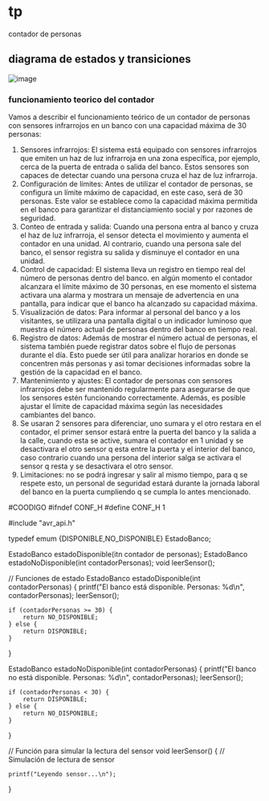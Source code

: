 # tp
contador de personas
## diagrama de estados y transiciones
                                                                                                                     
![image](https://github.com/juanalain97/tp/assets/145404492/9680e1dd-2be0-497f-9414-222fd9b77904)
 

### funcionamiento teorico del contador
Vamos a describir el funcionamiento teórico de un contador de personas con sensores infrarrojos en un banco con una capacidad máxima de 30 personas:
1.	Sensores infrarrojos: El sistema está equipado con sensores infrarrojos que emiten un haz de luz infrarroja en una zona específica, por ejemplo, cerca de la puerta de entrada o salida del banco. Estos sensores son capaces de detectar cuando una persona cruza el haz de luz infrarroja.
2.	Configuración de límites: Antes de utilizar el contador de personas, se configura un límite máximo de capacidad, en este caso, será de 30 personas. Este valor se establece como la capacidad máxima permitida en el banco para garantizar el distanciamiento social y por razones de seguridad.
3.	Conteo de entrada y salida: Cuando una persona entra al banco y cruza el haz de luz infrarroja, el sensor detecta el movimiento y aumenta el contador en una unidad. Al contrario, cuando una persona sale del banco, el sensor registra su salida y disminuye el contador en una unidad.
4.	Control de capacidad: El sistema lleva un registro en tiempo real del número de personas dentro del banco. en algún momento el contador alcanzara el límite máximo de 30 personas, en ese momento el sistema activara una alarma y mostrara un mensaje de advertencia en una pantalla, para indicar que el banco ha alcanzado su capacidad máxima.
5.	Visualización de datos: Para informar al personal del banco y a los visitantes, se utilizara una pantalla digital o un indicador luminoso que muestra el número actual de personas dentro del banco en tiempo real.
6.	Registro de datos: Además de mostrar el número actual de personas, el sistema también puede registrar datos sobre el flujo de personas durante el día. Esto puede ser útil para analizar horarios en donde se concentren más personas y asi tomar decisiones informadas sobre la gestión de la capacidad en el banco.
7.	Mantenimiento y ajustes: El contador de personas con sensores infrarrojos debe ser mantenido regularmente para asegurarse de que los sensores estén funcionando correctamente. Además, es posible ajustar el límite de capacidad máxima según las necesidades cambiantes del banco.
8.	Se usaran 2 sensores para diferenciar, uno sumara y el otro restara en el contador, el primer sensor estará entre la puerta del banco y la salida a la calle, cuando esta se active, sumara el contador en 1 unidad y se desactivara el otro sensor q esta entre la puerta y el interior del banco,  caso contrario cuando una persona del interior salga se activara el sensor q resta y se desactivara el otro sensor.
9.	Limitaciones: no se podrá ingresar y salir al mismo tiempo, para q se respete esto, un personal de seguridad estará durante la jornada laboral del banco en la puerta  cumpliendo q se cumpla lo antes mencionado. 

 #COODIGO
#ifndef CONF_H
#define CONF_H 1

#include "avr_api.h"


typedef emum {DISPONIBLE,NO_DISPONIBLE}
  EstadoBanco;
  
  EstadoBanco estadoDisponible(itn contador de personas);
  EstadoBanco estadoNoDisponible(int contadorPersonas);
  void leerSensor();  
  
  // Funciones de estado
EstadoBanco estadoDisponible(int contadorPersonas) {
    printf("El banco está disponible. Personas: %d\n", contadorPersonas);
    leerSensor();
    
    if (contadorPersonas >= 30) {
        return NO_DISPONIBLE;
    } else {
        return DISPONIBLE;
    }
}

EstadoBanco estadoNoDisponible(int contadorPersonas) {
    printf("El banco no está disponible. Personas: %d\n", contadorPersonas);
    leerSensor();
    
    if (contadorPersonas < 30) {
        return DISPONIBLE;
    } else {
        return NO_DISPONIBLE;
    }
}

// Función para simular la lectura del sensor
void leerSensor() {
    // Simulación de lectura de sensor
    
    printf("Leyendo sensor...\n");
}       

